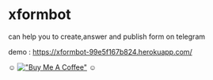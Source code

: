 # xformbot
can help you to create,answer and publish form on telegram

demo : https://xformbot-99e5f167b824.herokuapp.com/


:relaxed:
[!["Buy Me A Coffee"](https://www.buymeacoffee.com/assets/img/custom_images/orange_img.png)](https://www.buymeacoffee.com/cibilex "could you buy me a coffe : )")
:relaxed:

